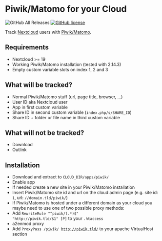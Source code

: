 # Piwik/Matomo for your Cloud
![GitHub All Releases](https://img.shields.io/github/downloads/sualko/cloud_piwik/total.svg)
[![GitHub license](https://img.shields.io/github/license/sualko/cloud_piwik.svg)](https://github.com/sualko/cloud_piwik/blob/master/LICENSE)

Track [Nextcloud](https://nextcloud.com) users with [Piwik/Matomo](https://matomo.org).

## Requirements
- Nextcloud >= 19
- Working Piwik/Matomo installation (tested with 2.14.3)
- Empty custom variable slots on index 1, 2 and 3

## What will be tracked?
- Normal Piwik/Matomo stuff (url, page title, browser, ...)
- User ID aka Nextcloud user
- App in first custom variable
- Share ID in second custom variable (<code>index.php/s/SHARE_ID</code>)
- Share ID + folder or file name in third custom variable

## What will not be tracked?
- Download
- Outlink

## Installation
- Download and extract to <code>CLOUD_DIR/apps/piwik/</code>
- Enable app
- If needed create a new site in your Piwik/Matomo installation
- Insert Piwik/Matomo site id and url on the cloud admin page (e.g. site id: <code>1</code>, url: <code>//domain.tld/piwik/</code>)
- If Piwik/Matomo is hosted under a different domain as your cloud you maybe need to use one of two possible proxy methods:
 - Add <code>RewriteRule "^piwik/(.*)$" "http://piwik.tld/$1" [P]</code> to your <code>.htaccess</code>
 - a2enmod proxy
 - Add <code>ProxyPass /piwik/ http://piwik.tld/</code> to your apache VirtualHost section
